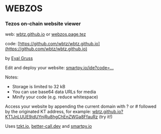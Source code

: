 # WEBZOS

### Tezos on-chain website viewer

web: [wbtz.github.io](https://wbtz.github.io) or [webzos.page.tez](https://webzos.tez.page)

code: [https://github.com/wbtz/wbtz.github.io](https://github.com/wbtz/wbtz.github.io)

by [Eyal Gruss](https://eyalgruss.com)

Edit and deploy your website: [smartpy.io/ide?code=...](https://smartpy.io/ide?code=eJxNUMtqxDAMvPsr1JMTSrPXUpKwsO25PRTKnoyTKBuDH8FSKOnX107SsroIj8bSzBg3h8hATkeeV9AENAshequJ4Au7n0AFzdUleI665_JFQKoBR1DKeMNKFYR2PPBc39snaNKiamFjqepWRlJhVMTR@FsRpZSifnh9v3xeP95gYmdbUecGVvtbgz4_UQ@pOWQN_aQjITcLj0_PCWTDFtv6tHdRnw5yF4a1FdewxKyCDCNMGDER9kkibrfS_fJfb5ZfZSvFrrxM9s0IktHNViflEnxgMD459tqhUrvXc_Knh0ElBhdyj@pYm@PZ4LtYjkQyrKhHr6MJxZ0KeGz@8i7FL0RTfQ8-)

Notes: 
- Storage is limited to 32 kB
- You can use base64 data URLs for media
- Minify your code (e.g. reduce whitespace)

Access your website by appending the current domain with ? or # followed by the originated KT address, for example:
[wbtz.github.io?KT1JnLUUE9idUYnjRu8hgChEnZWGa8FfauRz](https://wbtz.github.io?KT1JnLUUE9idUYnjRu8hgChEnZWGa8FfauRz) (try it!)

Uses [tzkt.io](https://tzkt.io), [better-call.dev](https://better-call.dev) and [smartpy.io](https://smartpy.io)